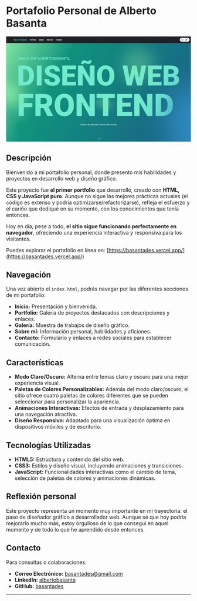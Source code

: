 # Portafolio Personal de Alberto Basanta

![Portada del Portafolio](images/portfolio.jpg)

## Descripción

Bienvenido a mi portafolio personal, donde presento mis habilidades y proyectos en desarrollo web y diseño gráfico.

Este proyecto fue **el primer portfolio** que desarrollé, creado con **HTML, CSS y JavaScript puro**. Aunque no sigue las mejores prácticas actuales (el código es extenso y podría optimizarse/refactorizarse), refleja el esfuerzo y el cariño que dediqué en su momento, con los conocimientos que tenía entonces.

Hoy en día, pese a todo, **el sitio sigue funcionando perfectamente en navegador**, ofreciendo una experiencia interactiva y responsiva para los visitantes.

Puedes explorar el portafolio en línea en: [https://basantades.vercel.app/](https://basantades.vercel.app/)

## Navegación

Una vez abierto el `index.html`, podrás navegar por las diferentes secciones de mi portafolio:

- **Inicio:** Presentación y bienvenida.
- **Portfolio:** Galería de proyectos destacados con descripciones y enlaces.
- **Galería:** Muestra de trabajos de diseño gráfico.
- **Sobre mí:** Información personal, habilidades y aficiones.
- **Contacto:** Formulario y enlaces a redes sociales para establecer comunicación.

## Características

- **Modo Claro/Oscuro:** Alterna entre temas claro y oscuro para una mejor experiencia visual.
- **Paletas de Colores Personalizables:** Además del modo claro/oscuro, el sitio ofrece cuatro paletas de colores diferentes que se pueden seleccionar para personalizar la apariencia.
- **Animaciones Interactivas:** Efectos de entrada y desplazamiento para una navegación atractiva.
- **Diseño Responsivo:** Adaptado para una visualización óptima en dispositivos móviles y de escritorio.

## Tecnologías Utilizadas

- **HTML5:** Estructura y contenido del sitio web.
- **CSS3:** Estilos y diseño visual, incluyendo animaciones y transiciones.
- **JavaScript:** Funcionalidades interactivas como el cambio de tema, selección de paletas de colores y animaciones dinámicas.

## Reflexión personal

Este proyecto representa un momento muy importante en mi trayectoria: el paso de diseñador gráfico a desarrollador web. Aunque sé que hoy podría mejorarlo mucho más, estoy orgulloso de lo que conseguí en aquel momento y de todo lo que he aprendido desde entonces.

## Contacto

Para consultas o colaboraciones:

- **Correo Electrónico:** [basantades@gmail.com](mailto:basantades@gmail.com)
- **LinkedIn:** [albertobasanta](https://www.linkedin.com/in/albertobasanta/)
- **GitHub:** [basantades](https://github.com/basantades)

---